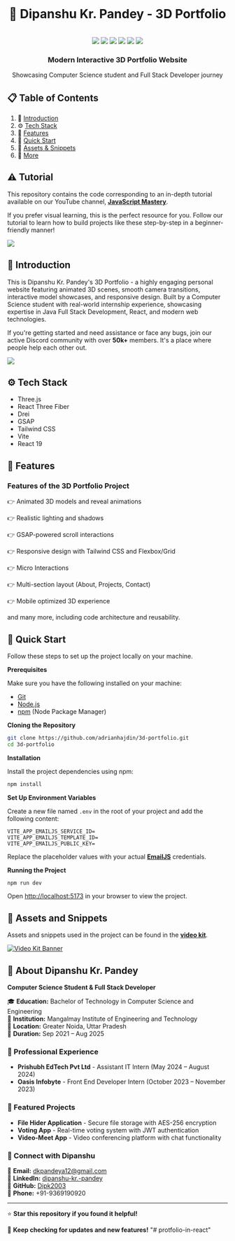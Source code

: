 <div align="center">
  <br />
  <h1>🚀 Dipanshu Kr. Pandey - 3D Portfolio</h1>
  <br />

  <div>
    <img src="https://img.shields.io/badge/-React-61DAFB?style=for-the-badge&logo=react&logoColor=black" />
    <img src="https://img.shields.io/badge/-Three.js-black?style=for-the-badge&logo=three.js&logoColor=white" />
    <img src="https://img.shields.io/badge/-GSAP-88CE02?style=for-the-badge&logo=greensock&logoColor=white" />
    <img src="https://img.shields.io/badge/-Tailwind_CSS-38B2AC?style=for-the-badge&logo=tailwind-css&logoColor=white" />
    <img src="https://img.shields.io/badge/-Java-ED8B00?style=for-the-badge&logo=java&logoColor=white" />
    <img src="https://img.shields.io/badge/-Spring_Boot-6DB33F?style=for-the-badge&logo=spring-boot&logoColor=white" />
  </div>

  <h3 align="center">Modern Interactive 3D Portfolio Website</h3>
  <p align="center">Showcasing Computer Science student and Full Stack Developer journey</p>
</div>

## 📋 <a name="table">Table of Contents</a>

1. 🤖 [Introduction](#introduction)
2. ⚙️ [Tech Stack](#tech-stack)
3. 🔋 [Features](#features)
4. 🤸 [Quick Start](#quick-start)
5. 🔗 [Assets & Snippets](#links)
6. 🚀 [More](#more)

## ⚠️ Tutorial

This repository contains the code corresponding to an in-depth tutorial available on our YouTube channel, <a href="https://www.youtube.com/@javascriptmastery/videos" target="_blank"><b>JavaScript Mastery</b></a>.

If you prefer visual learning, this is the perfect resource for you. Follow our tutorial to learn how to build projects like these step-by-step in a beginner-friendly manner!

<a href="https://www.youtube.com/watch?v=E-fdPfRxkzQ" target="_blank"><img src="https://github.com/sujatagunale/EasyRead/assets/151519281/1736fca5-a031-4854-8c09-bc110e3bc16d" /></a>

## <a name="introduction">🤖 Introduction</a>

This is Dipanshu Kr. Pandey's 3D Portfolio - a highly engaging personal website featuring animated 3D scenes, smooth camera transitions, interactive model showcases, and responsive design. Built by a Computer Science student with real-world internship experience, showcasing expertise in Java Full Stack Development, React, and modern web technologies.

If you're getting started and need assistance or face any bugs, join our active Discord community with over **50k+** members. It's a place where people help each other out.

<a href="https://discord.com/invite/n6EdbFJ" target="_blank"><img src="https://github.com/sujatagunale/EasyRead/assets/151519281/618f4872-1e10-42da-8213-1d69e486d02e" /></a>

## <a name="tech-stack">⚙️ Tech Stack</a>

- Three.js
- React Three Fiber
- Drei
- GSAP
- Tailwind CSS
- Vite
- React 19

## <a name="features">🔋 Features</a>

### Features of the 3D Portfolio Project

👉 Animated 3D models and reveal animations

👉 Realistic lighting and shadows

👉 GSAP-powered scroll interactions

👉 Responsive design with Tailwind CSS and Flexbox/Grid

👉 Micro Interactions

👉 Multi-section layout (About, Projects, Contact)

👉 Mobile optimized 3D experience

and many more, including code architecture and reusability.

## <a name="quick-start">🤸 Quick Start</a>

Follow these steps to set up the project locally on your machine.

**Prerequisites**

Make sure you have the following installed on your machine:

- [Git](https://git-scm.com/)
- [Node.js](https://nodejs.org/en)
- [npm](https://www.npmjs.com/) (Node Package Manager)

**Cloning the Repository**

```bash
git clone https://github.com/adrianhajdin/3d-portfolio.git
cd 3d-portfolio
```

**Installation**

Install the project dependencies using npm:

```bash
npm install
```

**Set Up Environment Variables**

Create a new file named `.env` in the root of your project and add the following content:

```env
VITE_APP_EMAILJS_SERVICE_ID=
VITE_APP_EMAILJS_TEMPLATE_ID=
VITE_APP_EMAILJS_PUBLIC_KEY=
```

Replace the placeholder values with your actual **[EmailJS](https://www.emailjs.com/)** credentials.

**Running the Project**

```bash
npm run dev
```

Open [http://localhost:5173](http://localhost:5173/) in your browser to view the project.


## <a name="links">🔗 Assets and Snippets</a>

Assets and snippets used in the project can be found in the **[video kit](https://jsm.dev/pfolio25-kit)**.

<a href="https://jsm.dev/pfolio25-kit" target="_blank">
  <img src="public/images/readme-video-kit.png" alt="Video Kit Banner">
</a>


## <a name="more">🚀 About Dipanshu Kr. Pandey</a>

**Computer Science Student & Full Stack Developer**

🎓 **Education:** Bachelor of Technology in Computer Science and Engineering  
🏢 **Institution:** Mangalmay Institute of Engineering and Technology  
📍 **Location:** Greater Noida, Uttar Pradesh  
📅 **Duration:** Sep 2021 – Aug 2025

### **💼 Professional Experience**
- **Prishubh EdTech Pvt Ltd** - Assistant IT Intern (May 2024 – August 2024)
- **Oasis Infobyte** - Front End Developer Intern (October 2023 – November 2023)

### **🚀 Featured Projects**
- **File Hider Application** - Secure file storage with AES-256 encryption
- **Voting App** - Real-time voting system with JWT authentication  
- **Video-Meet App** - Video conferencing platform with chat functionality

### **💫 Connect with Dipanshu**

📧 **Email:** [dkpandeya12@gmail.com](mailto:dkpandeya12@gmail.com)  
💼 **LinkedIn:** [dipanshu-kr.-pandey](https://linkedin.com/in/dipanshu-kr.-pandey)  
🔗 **GitHub:** [Dipk2003](https://github.com/Dipk2003)  
📱 **Phone:** +91-9369190920  

---

⭐ **Star this repository if you found it helpful!**

🔄 **Keep checking for updates and new features!**
"# protfolio-in-react" 
